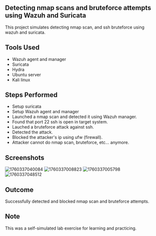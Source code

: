 ## Detecting nmap scans and bruteforce attempts using Wazuh and Suricata
This project simulates detecting nmap scan, and ssh bruteforce using wazuh and suricata.
## Tools Used
- Wazuh agent and manager
- Suricata
- Hydra
- Ubuntu server
- Kali linux
## Steps Performed
- Setup suricata
- Setup Wazuh agent and manager
- Launched a nmap scan and detected it using Wazuh manager.
- Found that port 22 ssh is open in target system.
- Lauched a bruteforce attack against ssh.
- Detected the attack.
- Blocked the attacker's ip using ufw (firewall).
- Attacker cannot do nmap scan, bruteforce, etc... anymore.
## Screenshots
![1760337040084](https://github.com/user-attachments/assets/c8047e7e-d763-4437-a9c9-94b5409f2d8a)
![1760337008823](https://github.com/user-attachments/assets/da645e93-b08c-4dc2-96f4-17da791f9935)
![1760337005798](https://github.com/user-attachments/assets/c6f81276-a431-4dba-9f5e-c232f9e03289)
![1760337048512](https://github.com/user-attachments/assets/b783e06e-a17e-4290-abe2-f8ca75efa0fb)
## Outcome
Successfully detected and blocked nmap scan and bruteforce attempts.
## Note
This was a self-simulated lab exercise for learning and practicing.
